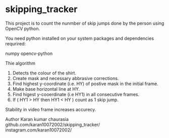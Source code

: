 # skipping_tracker

This project is to count the nunmber of skip jumps done by the person using OpenCV python.

You need python installed on your system
packages and dependencies requrired:

numpy
opencv-python

Thie algorithm
1. Detects the colour of the shirt.
2. Create mask and necessary abbrasive corrections.
3. Find highest y-coordinate (i.e. HY) of postive mask in the initial frame.
4. Make base horizontal line at HY.
5. Find higest y-cooerdinate (i.e HY1) in all consecutive frames.
6. If ( HY1 > HY then HY1 < HY ) count as 1 skip jump.

Stability in video frame increases accurecy. 



Author
Karan kumar chaurasia
github.com/karan10072002/skipping_tracker/
instagram.com/karan10072002/
